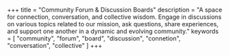 +++
title = "Community Forum & Discussion Boards"
description = "A space for connection, conversation, and collective wisdom. Engage in discussions on various topics related to our mission, ask questions, share experiences, and support one another in a dynamic and evolving community."
keywords = [
  "community",
  "forum",
  "board",
  "discussion",
  "connetion",
  "conversation",
  "collective"
]
+++
